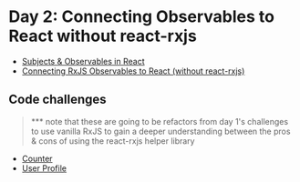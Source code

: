 # Day 2: Connecting Observables to React without react-rxjs

- [Subjects & Observables in React](Subjects-&-Observables-in-React.md)
- [Connecting RxJS Observables to React (without react-rxjs)](Connecting-Observables-to-React.md)

## Code challenges
> *** note that these are going to be refactors from day 1's challenges to use vanilla RxJS to gain a deeper understanding between the pros & cons of using the react-rxjs helper library
- [Counter](Day-2/code-challenges/challenge-1/README.md)
-  [User Profile](Day-2/code-challenges/challenge-2/README.md)